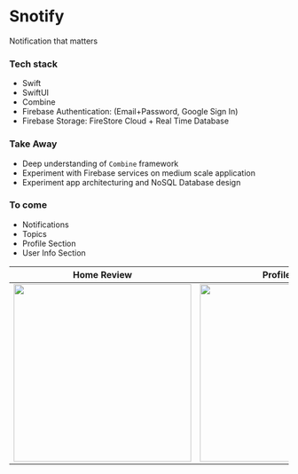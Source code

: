 # Snotify
Notification that matters

### Tech stack
- Swift
- SwiftUI
- Combine
- Firebase Authentication: (Email+Password, Google Sign In)
- Firebase Storage: FireStore Cloud + Real Time Database


### Take Away
- Deep understanding of `Combine` framework
- Experiment with Firebase services on medium scale application
- Experiment app architecturing and NoSQL Database design

### To come
- Notifications
- Topics
- Profile Section
- User Info Section

Home Review   | Profile View
--------------------- | ---------------------
<img src="https://user-images.githubusercontent.com/49038614/179370726-de827e9a-b957-460b-9e43-86a2a1b0a1ac.PNG" width="320"> | <img src="https://user-images.githubusercontent.com/49038614/179370719-73925b43-610f-4138-ba61-7d518441f91a.PNG" width="320">
